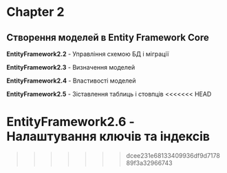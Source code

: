 # Chapter 2
## Створення моделей в Entity Framework Core

**EntityFramework2.2** - Управління схемою БД і міграції

**EntityFramework2.3** - Визначення моделей

**EntityFramework2.4** - Властивості моделей

**EntityFramework2.5** - Зіставлення таблиць і стовпців
<<<<<<< HEAD

**EntityFramework2.6** - Налаштування ключів та індексів
=======
>>>>>>> dcee231e68133409936df9d717889f3a32966743
